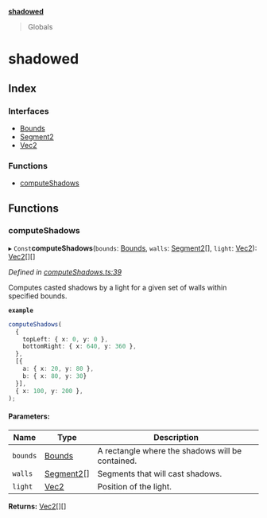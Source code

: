 **[shadowed](README.md)**

> Globals

# shadowed

## Index

### Interfaces

* [Bounds](interfaces/bounds.md)
* [Segment2](interfaces/segment2.md)
* [Vec2](interfaces/vec2.md)

### Functions

* [computeShadows](README.md#computeshadows)

## Functions

### computeShadows

▸ `Const`**computeShadows**(`bounds`: [Bounds](interfaces/bounds.md), `walls`: [Segment2](interfaces/segment2.md)[], `light`: [Vec2](interfaces/vec2.md)): [Vec2](interfaces/vec2.md)[][]

*Defined in [computeShadows.ts:39](https://github.com/MD4/shadowed/blob/cc2f394/src/computeShadows.ts#L39)*

Computes casted shadows by a light for a given set of walls within specified bounds.

**`example`** 
```ts
computeShadows(
  {
    topLeft: { x: 0, y: 0 },
    bottomRight: { x: 640, y: 360 },
  },
  [{
    a: { x: 20, y: 80 },
    b: { x: 80, y: 30}
  }],
  { x: 100, y: 200 },
);
```

#### Parameters:

Name | Type | Description |
------ | ------ | ------ |
`bounds` | [Bounds](interfaces/bounds.md) | A rectangle where the shadows will be contained. |
`walls` | [Segment2](interfaces/segment2.md)[] | Segments that will cast shadows. |
`light` | [Vec2](interfaces/vec2.md) | Position of the light.  |

**Returns:** [Vec2](interfaces/vec2.md)[][]
